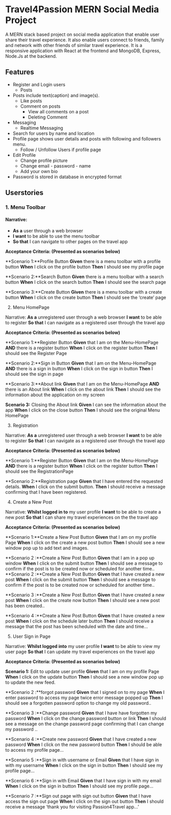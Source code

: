 # Travel4Passion MERN Social Media Project

A MERN stack based project on social media application that enable user share their travel experience. It also enable users connect to friends, family and network with other friends of similar travel experience.  It is a responsive application with React at the frontend and MongoDB,  Express,  Node.Js at the backend. 


## Features

- Register and Login users
    - Posts
- Posts include text(caption) and image(s).
    - Like posts
    - Comment on posts
      - View all comments on a post
      - Deleting Comment
- Messaging
    - Realtime Messaging
- Search for users by name and location 
- Profile page shows user details and posts with following and followers menu.
    - Follow / Unfollow Users if profile page
- Edit Profile
    - Change profile picture
    - Change email - password - name
    - Add your own bio
- Password is stored in database in encrypted format 


## Userstories

### 1. Menu Toolbar

#### Narrative:
- **As a** user through a web browser 
- **I want** to be able to use the menu toolbar
- **So that** I can navigate to other pages on the travel app

**Acceptance Criteria: (Presented as scenarios below)**

**Scenario 1:**Profile Button
**Given** there is a menu toolbar with a profile button
**When** I click on the profile button
**Then** I should see my profile page

**Scenario 2:**Search Button
**Given** there is a menu toolbar with a search button
**When** I click on the search button
**Then** I should see the search page

**Scenario 3:**Create Button
**Given** there is a menu toolbar with a create button
**When** I click on the create button
**Then** I should see the ‘create’ page

2. Menu HomePage

Narrative:
**As a** unregistered user through a web browser 
**I want** to be able to register
**So that** I can navigate as a registered user through the travel app

**Acceptance Criteria: (Presented as scenarios below)**

**Scenario 1:**Register Button
**Given** that I am on the Menu-HomePage
**AND** there is a register button
**When** I click on the register button
**Then** I should see the Register Page

**Scenario 2:**Sign in Button
**Given** that I am on the Menu-HomePage
**AND** there is a sign in button
**When** I click on the sign in button
**Then** I should see the sign in page

**Scenario 3:**About link
**Given** that I am on the Menu-HomePage
**AND** there is an About link
**When** I click on the about link
**Then** I should see the information about the application on my screen

**Scenario 3:** Closing the About link
**Given** I can see the information about the app
**When** I click on the close button
**Then** I should see the original Menu HomePage



  
3. Registration

Narrative:
**As a** unregistered user through a web browser 
**I want** to be able to register
**So that** I can navigate as a registered user through the travel app

**Acceptance Criteria: (Presented as scenarios below)**

**Scenario 1:**Register Button
**Given** that I am on the Menu-HomePage
**AND** there is a register button
**When** I click on the register button
**Then** I should see the RegistrationPage


**Scenario 2:**Registration page
**Given** that I have entered the requested details. 
**When** I click on the submit button.
**Then** I should receive a message confirming that I have been registered.



4. Create a New Post

Narrative:
**Whilst logged in to** my user profile 
**I want** to be able to create a new post
**So that** I can share my travel experiences on the the travel app

**Acceptance Criteria: (Presented as scenarios below)**

**Scenario 1:**Create a New Post Button
**Given** that I am on my profile Page
**When** I click on the create a new post button
**Then** I should see a new window pop up to add text and images.


**Scenario 2 :**Create a New Post Button
**Given** that I am in a pop up window
**When** I click on the submit button
**Then** I should see a message to confirm if the post is to be created now or scheduled for another time..
**Scenario 2 :**Create a New Post Button
**Given** that I have created a new post
**When** I click on the submit button
**Then** I should see a message to confirm if the post is to be created now or scheduled for another time..


**Scenario 3 :**Create a New Post Button
**Given** that I have created a new post
**When** I click on the create now button
**Then** I should see a new post has been created..

**Scenario 4 :**Create a New Post Button
**Given** that I have created a new post
**When** I click on the schedule later button
**Then** I should receive a message that the post has been scheduled with the date and time...



5. User Sign in Page

Narrative:
**Whilst logged into** my user profile 
**I want** to be able to view my user page 
**So that** I can update my travel experiences on the travel app

**Acceptance Criteria: (Presented as scenarios below)**

**Scenario 1:** Edit to update user profile
**Given** that I am on my profile Page
**When** I click on the update button
**Then** I should see a new window pop up to update the new feed.


**Scenario 2 :**forgot password
**Given** that I signed on to my page
**When** I enter password to access my page twice error message popped up
**Then** I should see a forgotten password option to change my old password..

**Scenario 3 :**Change password
**Given** that I have have forgotten my password
**When** I click on the change password button or link
**Then** I should see a message on the change password page confirming that I can change my password ..

**Scenario 4 :**Create new password
**Given** that I have created a new password
**When** I click on the new password button
**Then** I should be able to access my profile page...

**Scenario 5 :**Sign in with username or Email
**Given** that I have sign in with my username
**When** I click on the sign in button 
**Then** I should see my profile page...

**Scenario 6 :**Sign in with Email
**Given** that I have sign in with my email
**When** I click on the sign in button 
**Then** I should see my profile page…

**Scenario 7 :**Sign out page with sign out button
**Given** that I have access the sign out page
**When** I click on the sign out button
**Then** I should receive a message ‘thank you for visiting Passion4Travel app…’



